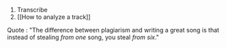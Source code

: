 1. Transcribe
2. [[How to analyze a track]]

Quote :
	"The difference between plagiarism and writing a great song is that instead of stealing *from one* song, you steal *from six*."

